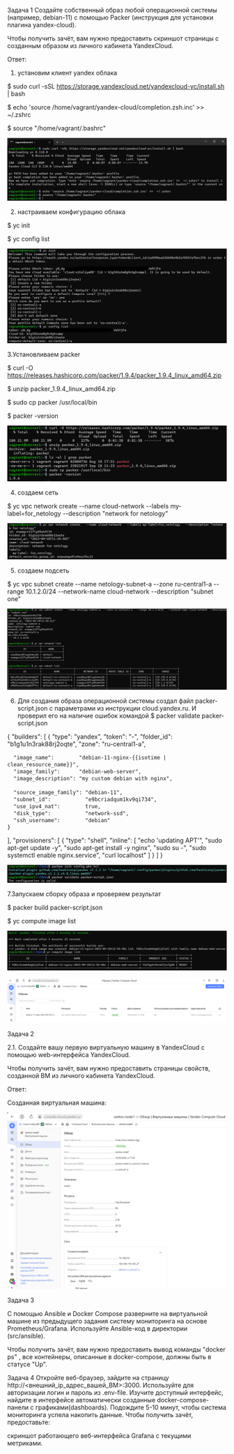 Задача 1
Создайте собственный образ любой операционной системы (например, debian-11) с помощью Packer (инструкция для установки плагина yandex-cloud).

Чтобы получить зачёт, вам нужно предоставить скриншот страницы с созданным образом из личного кабинета YandexCloud.

Ответ:

1. установим клиент yandex облака

$ sudo curl -sSL https://storage.yandexcloud.net/yandexcloud-yc/install.sh | bash

$ echo 'source /home/vagrant/yandex-cloud/completion.zsh.inc' >>  ~/.zshrc

$ source "/home/vagrant/.bashrc"

![](Screenshots/5.4.1.png)

2. настраиваем конфигурацию облака

$ yc init

$ yc config list

![](Screenshots/5.4.2.png)

3.Установливаем packer

$ curl -O https://releases.hashicorp.com/packer/1.9.4/packer_1.9.4_linux_amd64.zip

$ unzip packer_1.9.4_linux_amd64.zip

$ sudo cp packer /usr/local/bin

$ packer -version

![](Screenshots/5.4.3.png)

4. создаем сеть

$ yc vpc network create   --name cloud-network   --labels my-label=for_netology   --description "network for netology"

![](Screenshots/5.4.4.png)

5. создаем подсеть

$ yc vpc subnet create   --name netology-subnet-a   --zone ru-central1-a   --range 10.1.2.0/24   --network-name cloud-network  --description "subnet one"

![](Screenshots/5.4.5.png)

6. Для создания образа операционной системы создал файл packer-script.json с параметрами из инструкции cloud.yandex.ru. И проверил его на наличие ошибок командой $ packer validate packer-script.json

{
  "builders": [
    {
      "type":      "yandex",
      "token":     "-",
      "folder_id": "b1g1u1n3rak88rj2oqte",
      "zone":      "ru-central1-a",

      "image_name":        "debian-11-nginx-{{isotime | clean_resource_name}}",
      "image_family":      "debian-web-server",
      "image_description": "my custom debian with nginx",

      "source_image_family": "debian-11",
      "subnet_id":           "e9bcriadqum1kv9qi734",
      "use_ipv4_nat":        true,
      "disk_type":           "network-ssd",
      "ssh_username":        "debian"
    }
  ],
  "provisioners": [
    {
      "type": "shell",
      "inline": [
        "echo 'updating APT'",
        "sudo apt-get update -y",
        "sudo apt-get install -y nginx",
        "sudo su -",
        "sudo systemctl enable nginx.service",
        "curl localhost"
      ]
    }
  ]
}

![](Screenshots/5.4.6.png)

7.Запускаем сборку образа и проверяем результат

$ packer build packer-script.json

$ yc compute image list

![](Screenshots/5.4.7.png)

![](Screenshots/5.4.7_1.png)

Задача 2

2.1. Создайте вашу первую виртуальную машину в YandexCloud с помощью web-интерфейса YandexCloud.

Чтобы получить зачёт, вам нужно предоставить страницы свойств, созданной ВМ из личного кабинета YandexCloud.

Ответ:

Созданная виртуальная машина:

![](Screenshots/5.4.2_1.png)

Задача 3

С помощью Ansible и Docker Compose разверните на виртуальной машине из предыдущего задания систему мониторинга на основе Prometheus/Grafana. Используйте Ansible-код в директории (src/ansible).

Чтобы получить зачёт, вам нужно предоставить вывод команды "docker ps" , все контейнеры, описанные в docker-compose, должны быть в статусе "Up".

Задача 4
Откройте веб-браузер, зайдите на страницу http://<внешний_ip_адрес_вашей_ВМ>:3000.
Используйте для авторизации логин и пароль из .env-file.
Изучите доступный интерфейс, найдите в интерфейсе автоматически созданные docker-compose-панели с графиками(dashboards).
Подождите 5-10 минут, чтобы система мониторинга успела накопить данные.
Чтобы получить зачёт, предоставьте:

скриншот работающего веб-интерфейса Grafana с текущими метриками.